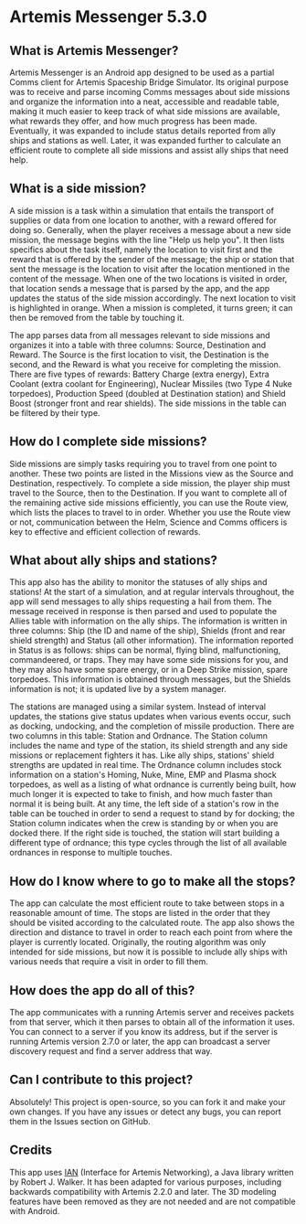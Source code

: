 # Artemis Messenger 5.3.0

## What is Artemis Messenger?

Artemis Messenger is an Android app designed to be used as a partial Comms client for Artemis Spaceship Bridge Simulator. Its original purpose was to receive and parse incoming Comms messages about side missions and organize the information into a neat, accessible and readable table, making it much easier to keep track of what side missions are available, what rewards they offer, and how much progress has been made. Eventually, it was expanded to include status details reported from ally ships and stations as well. Later, it was expanded further to calculate an efficient route to complete all side missions and assist ally ships that need help.

## What is a side mission?

A side mission is a task within a simulation that entails the transport of supplies or data from one location to another, with a reward offered for doing so. Generally, when the player receives a message about a new side mission, the message begins with the line "Help us help you". It then lists specifics about the task itself, namely the location to visit first and the reward that is offered by the sender of the message; the ship or station that sent the message is the location to visit after the location mentioned in the content of the message. When one of the two locations is visited in order, that location sends a message that is parsed by the app, and the app updates the status of the side mission accordingly. The next location to visit is highlighted in orange. When a mission is completed, it turns green; it can then be removed from the table by touching it.

The app parses data from all messages relevant to side missions and organizes it into a table with three columns: Source, Destination and Reward. The Source is the first location to visit, the Destination is the second, and the Reward is what you receive for completing the mission. There are five types of rewards: Battery Charge (extra energy), Extra Coolant (extra coolant for Engineering), Nuclear Missiles (two Type 4 Nuke torpedoes), Production Speed (doubled at Destination station) and Shield Boost (stronger front and rear shields). The side missions in the table can be filtered by their type.

## How do I complete side missions?

Side missions are simply tasks requiring you to travel from one point to another. These two points are listed in the Missions view as the Source and Destination, respectively. To complete a side mission, the player ship must travel to the Source, then to the Destination. If you want to complete all of the remaining active side missions efficiently, you can use the Route view, which lists the places to travel to in order. Whether you use the Route view or not, communication between the Helm, Science and Comms officers is key to effective and efficient collection of rewards.

## What about ally ships and stations?

This app also has the ability to monitor the statuses of ally ships and stations! At the start of a simulation, and at regular intervals throughout, the app will send messages to ally ships requesting a hail from them. The message received in response is then parsed and used to populate the Allies table with information on the ally ships. The information is written in three columns: Ship (the ID and name of the ship), Shields (front and rear shield strength) and Status (all other information). The information reported in Status is as follows: ships can be normal, flying blind, malfunctioning, commandeered, or traps. They may have some side missions for you, and they may also have some spare energy, or in a Deep Strike mission, spare torpedoes. This information is obtained through messages, but the Shields information is not; it is updated live by a system manager.

The stations are managed using a similar system. Instead of interval updates, the stations give status updates when various events occur, such as docking, undocking, and the completion of missile production. There are two columns in this table: Station and Ordnance. The Station column includes the name and type of the station, its shield strength and any side missions or replacement fighters it has. Like ally ships, stations' shield strengths are updated in real time. The Ordnance column includes stock information on a station's Homing, Nuke, Mine, EMP and Plasma shock torpedoes, as well as a listing of what ordnance is currently being built, how much longer it is expected to take to finish, and how much faster than normal it is being built. At any time, the left side of a station's row in the table can be touched in order to send a request to stand by for docking; the Station column indicates when the crew is standing by or when you are docked there. If the right side is touched, the station will start building a different type of ordnance; this type cycles through the list of all available ordnances in response to multiple touches.

## How do I know where to go to make all the stops?

The app can calculate the most efficient route to take between stops in a reasonable amount of time. The stops are listed in the order that they should be visited according to the calculated route. The app also shows the direction and distance to travel in order to reach each point from where the player is currently located. Originally, the routing algorithm was only intended for side missions, but now it is possible to include ally ships with various needs that require a visit in order to fill them.

## How does the app do all of this?

The app communicates with a running Artemis server and receives packets from that server, which
it then parses to obtain all of the information it uses. You can connect to a server if you
know its address, but if the server is running Artemis version 2.7.0 or later, the app can
broadcast a server discovery request and find a server address that way.

## Can I contribute to this project?

Absolutely! This project is open-source, so you can fork it and make your own changes. If you have any issues or detect any bugs, you can report them in the Issues section on GitHub.

## Credits

This app uses [IAN](http://github.com/rjwut/ian) (Interface for Artemis Networking), a Java library written by Robert J. Walker. It has been adapted for various purposes, including backwards compatibility with Artemis 2.2.0 and later. The 3D modeling features have been removed as they are not needed and are not compatible with Android.